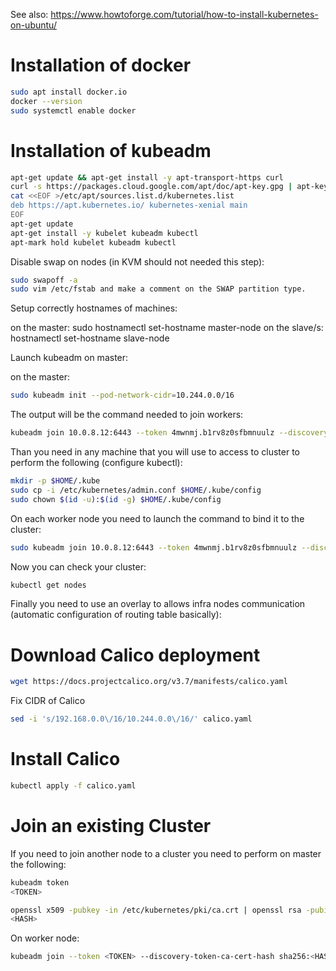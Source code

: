 See also: https://www.howtoforge.com/tutorial/how-to-install-kubernetes-on-ubuntu/

# Installation of docker

```bash
sudo apt install docker.io
docker --version
sudo systemctl enable docker
```

# Installation of kubeadm

```bash
apt-get update && apt-get install -y apt-transport-https curl
curl -s https://packages.cloud.google.com/apt/doc/apt-key.gpg | apt-key add -
cat <<EOF >/etc/apt/sources.list.d/kubernetes.list
deb https://apt.kubernetes.io/ kubernetes-xenial main
EOF
apt-get update
apt-get install -y kubelet kubeadm kubectl
apt-mark hold kubelet kubeadm kubectl
```

Disable swap on nodes (in KVM should not needed this step):

```bash
sudo swapoff -a
sudo vim /etc/fstab and make a comment on the SWAP partition type.
```

Setup correctly hostnames of machines:

 on the master: sudo hostnamectl set-hostname master-node 
 on the slave/s: hostnamectl set-hostname slave-node

Launch kubeadm on master:

on the master:
```bash
sudo kubeadm init --pod-network-cidr=10.244.0.0/16
```

The output will be the command needed to join workers:

```bash
kubeadm join 10.0.8.12:6443 --token 4mwnmj.b1rv8z0sfbmnuulz --discovery-token-ca-cert-hash sha256:60c454f8a0c3b0318f6e851a8bf0ee7a39930d646289e17e65a2ef13adaf415d
```

Than you need in any machine that you will use to access to cluster to perform the following (configure kubectl): 

```bash
mkdir -p $HOME/.kube
sudo cp -i /etc/kubernetes/admin.conf $HOME/.kube/config
sudo chown $(id -u):$(id -g) $HOME/.kube/config
```

On each worker node you need to launch the command to bind it to the cluster:

```bash
sudo kubeadm join 10.0.8.12:6443 --token 4mwnmj.b1rv8z0sfbmnuulz --discovery-token-ca-cert-hash sha256:60c454f8a0c3b0318f6e851a8bf0ee7a39930d646289e17e65a2ef13adaf415
```

Now you can check your cluster:

```bash
kubectl get nodes
```

Finally you need to use an overlay to allows infra nodes communication (automatic configuration of routing table basically):

# Download Calico deployment

```bash
wget https://docs.projectcalico.org/v3.7/manifests/calico.yaml
```

Fix CIDR of Calico
```bash
sed -i 's/192.168.0.0\/16/10.244.0.0\/16/' calico.yaml
```

# Install Calico

```bash
kubectl apply -f calico.yaml
```

# Join an existing Cluster

If you need to join another node to a cluster you need to perform on master the following:

```bash
kubeadm token
<TOKEN>
```

```bash
openssl x509 -pubkey -in /etc/kubernetes/pki/ca.crt | openssl rsa -pubin -outform der 2>/dev/null | openssl dgst -sha256 -hex | sed 's/^.* //'
<HASH>
```

On worker node:

```bash
kubeadm join --token <TOKEN> --discovery-token-ca-cert-hash sha256:<HASH> <MASTER_IP>:6449
```
